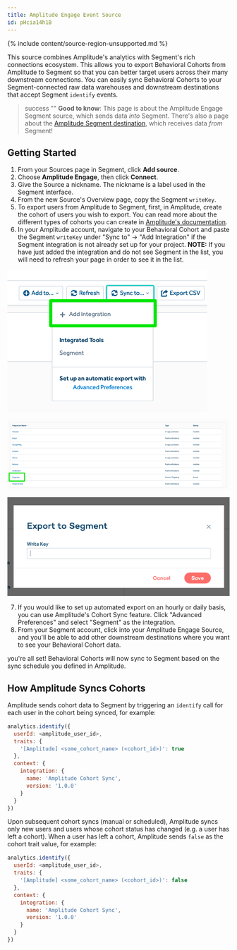 ```yaml
---
title: Amplitude Engage Event Source
id: pHcia14h1B
---
```

{% include content/source-region-unsupported.md %}

This source combines Amplitude's analytics with Segment's rich connections
ecosystem. This allows you to export Behavioral Cohorts from Amplitude to
Segment so that you can better target users across their many downstream
connections. You can easily sync Behavioral Cohorts to your
Segment-connected raw data warehouses and downstream destinations that accept
Segment `identify` events.

> success ""
> **Good to know**: This page is about the Amplitude Engage Segment source, which sends data _into_ Segment. There's also a page about the [Amplitude Segment destination](/docs/connections/destinations/catalog/amplitude/), which receives data _from_ Segment!

## Getting Started
 1. From your Sources page in Segment, click **Add source**.
 2. Choose **Amplitude Engage**, then click **Connect**.
 3. Give the Source a nickname. The nickname is a label used in the Segment interface.
 4. From the new Source's Overview page, copy the Segment `writeKey`.
 5. To export users from Amplitude to Segment, first, in Amplitude, create the
    cohort of users you wish to export. You can read more about the different
    types of cohorts you can create in [Amplitude's documentation](https://help.amplitude.com/hc/en-us/articles/231881448-Behavioral-Cohorts).
 6. In your Amplitude account, navigate to your Behavioral Cohort and
    paste the Segment `writeKey` under "Sync to" -> "Add Integration" if the
    Segment integration is not already set up for your project. **NOTE:** If you
     have just added the integration and do not see Segment in the list, you
    will need to refresh your page in order to see it
    in the list.

![Enable syncing to Segment](images/amplitude-add-integration.png)

![Select Segment](images/amplitude-connect-segment.png)

![Add your Segment writeKey](images/amplitude-segment-writekey.png)

 7. If you would like to set up automated export on an hourly or daily basis,
    you can use Amplitude's Cohort Sync feature. Click "Advanced Preferences"
    and select "Segment" as the integration.
 8. From your Segment account, click into your Amplitude Engage Source, and
     you'll be able to add other downstream destinations where you want to see
     your Behavioral Cohort data.

you're all set! Behavioral Cohorts will now sync to Segment based on the sync
schedule you defined in Amplitude.

## How Amplitude Syncs Cohorts

Amplitude sends cohort data to Segment by triggering an `identify` call for
each user in the cohort being synced, for example:

```js
analytics.identify({
  userId: <amplitude_user_id>,
  traits: {
    '[Amplitude] <some_cohort_name> (<cohort_id>)': true
  },
  context: {
    integration: {
      name: 'Amplitude Cohort Sync',
      version: '1.0.0'
    }
  }
})
```

Upon subsequent cohort syncs (manual or scheduled), Amplitude syncs only new
users and users whose cohort status has changed (e.g. a user has left a
cohort). When a user has left a cohort, Amplitude sends `false` as the cohort
trait value, for example:

```js
analytics.identify({
  userId: <amplitude_user_id>,
  traits: {
    '[Amplitude] <some_cohort_name> (<cohort_id>)': false
  },
  context: {
    integration: {
      name: 'Amplitude Cohort Sync',
      version: '1.0.0'
    }
  }
})
```
